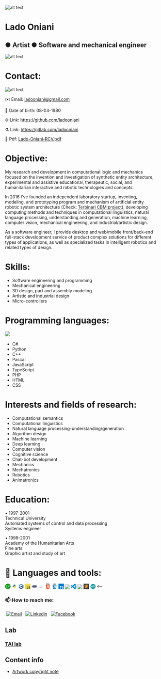 ![alt text](https://github.com/ladooniani/tailab/blob/master/assets/tai_lab_terbinari_cbm_project_logo.png) 

# Lado Oniani

## ● Artist ● Software and mechanical engineer

![alt text](https://github.com/ladooniani/resume-cv/blob/main/img/img1.jpg) 

# Contact:

![alt text](https://github.com/ladooniani/resume-cv/blob/main/img/lado-oniani.jpg)

✉️ Email: ladooniani@gmail.com

🐣 Date of birth: 08-04-1980 

🌐 Link: https://github.com/ladooniani

⚗ Link: https://gitlab.com/ladooniani

📃 Pdf: [Lado-Oniani-RCV.pdf](https://github.com/ladooniani/resume-cv/blob/main/img/Lado-Oniani-RCV.pdf)

# Objective:

My research and development in computational logic and mechanics focused on the invention and investigation of synthetic entity architecture, experimental and assistive educational, therapeutic, social, and humanitarian interactive and robotic technologies and concepts.

In 2016 I've founded an independent laboratory startup, inventing, modeling, and prototyping program and mechanism of artificial entity robotic system architecture (Check: [Terbinari CBM project](https://github.com/ladooniani/terbinari)), developing computing methods and techniques in computational linguistics, natural language processing, understanding and generation, machine learning, computer vision, mechanical engineering, and industrial/artistic design.

As a software engineer, I provide desktop and web/mobile front/back-end full-stack development service of product complex solutions for different types of applications, as well as specialized tasks in intelligent robotics and related types of design.

# Skills:

- Software engineering and programming 
- Mechanical engineering 
- 3D design, part and assembly modeling
- Artistic and industrial design
- Micro-controllers 

# Programming languages:

<img src="https://github.com/ladooniani/resume-cv/blob/main/img/rubber-duck-on-the-chess-place-radio-fisheye.png" width="46"> 
 
- C# 
- Python 
- C++ 
- Pascal
- JavaScript 
- TypeScript
- PHP 
- HTML 
- CSS 

# Interests and fields of research:

- Computational semantics 
- Computational linguistics 
- Natural language processing-understanding/generation 
- Algorithm design 
- Machine learning 
- Deep learning 
- Computer vision 
- Cognitive science 
- Chat-bot development 
- Mechanics
- Mechatronics 
- Robotics 
- Animatronics 

# Education:

• 1997-2001\
Technical University\
Automated systems of control and data processing\
Systems engineer

• 1998-2001\
Academy of the Humanitarian Arts\
Fine arts\
Graphic artist and study of art 
 
# 🧰 Languages and tools:

<code><img height="18" src="https://raw.githubusercontent.com/github/explore/80688e429a7d4ef2fca1e82350fe8e3517d3494d/topics/csharp/csharp.png"></code>
<code><img height="18" src="https://raw.githubusercontent.com/github/explore/80688e429a7d4ef2fca1e82350fe8e3517d3494d/topics/python/python.png"></code>
<code><img height="18" src="https://raw.githubusercontent.com/github/explore/80688e429a7d4ef2fca1e82350fe8e3517d3494d/topics/cpp/cpp.png"></code>
<code><img height="18" src="https://raw.githubusercontent.com/github/explore/80688e429a7d4ef2fca1e82350fe8e3517d3494d/topics/javascript/javascript.png"></code>
<code><img height="18" src="https://raw.githubusercontent.com/github/explore/80688e429a7d4ef2fca1e82350fe8e3517d3494d/topics/php/php.png"></code>
<code><img height="18" src="https://raw.githubusercontent.com/github/explore/80688e429a7d4ef2fca1e82350fe8e3517d3494d/topics/mysql/mysql.png"></code>
<code><img height="18" src="https://raw.githubusercontent.com/github/explore/80688e429a7d4ef2fca1e82350fe8e3517d3494d/topics/html/html.png"></code>
<code><img height="18" src="https://raw.githubusercontent.com/github/explore/80688e429a7d4ef2fca1e82350fe8e3517d3494d/topics/css/css.png"></code>
<code><img height="18" src="https://raw.githubusercontent.com/github/explore/80688e429a7d4ef2fca1e82350fe8e3517d3494d/topics/typescript/typescript.png"></code>
<code><img height="18" src="https://upload.wikimedia.org/wikipedia/commons/c/cd/Visual_Studio_2017_Logo.svg"></code> 
<code><img height="18" src="https://raw.githubusercontent.com/github/explore/80688e429a7d4ef2fca1e82350fe8e3517d3494d/topics/visual-studio-code/visual-studio-code.png"></code>
<code><img height="18" src="https://upload.wikimedia.org/wikipedia/commons/1/1d/PyCharm_Icon.svg"></code>
<code><img height="18" src="https://raw.githubusercontent.com/github/explore/80688e429a7d4ef2fca1e82350fe8e3517d3494d/topics/sublime-text/sublime-text.png"></code>
<code><img height="18" src="https://raw.githubusercontent.com/github/explore/80688e429a7d4ef2fca1e82350fe8e3517d3494d/topics/arduino/arduino.png"></code>
<code><img height="18" src="https://raw.githubusercontent.com/github/explore/80688e429a7d4ef2fca1e82350fe8e3517d3494d/topics/unity/unity.png"></code>

<!--
<code><img height="18" src="https://www.imagine-dsuk.com/wp-content/uploads/2017/05/Autodesk-Inventor-Logo.jpg"></code>
<code><img height="18" src="https://upload.wikimedia.org/wikipedia/en/d/d5/Logo_for_3ds_Max.png"></code>
<code><img height="18" src="https://upload.wikimedia.org/wikipedia/commons/3/3c/Logo_Blender.svg"></code> -->

### 📫 How to reach me: 

 <a href="mailto:ladooniani@gmail.com"> <img src="https://cdn.jsdelivr.net/npm/simple-icons@v3/icons/gmail.svg" alt="Email" height="40" style="vertical-align:top; margin:4px"></a>
   <a href="https://www.linkedin.com/in/lado-oniani/" target="_blank" rel="noopener noreferrer"> <img src="https://cdn.jsdelivr.net/npm/simple-icons@v3/icons/linkedin.svg" alt="Linkedin" height="40" style="vertical-align:top; margin:4px"></a> 
  <a href="https://www.facebook.com/socprofile/" target="_blank" rel="noopener noreferrer"> <img src="https://cdn.jsdelivr.net/npm/simple-icons@v3/icons/facebook.svg" alt="Facebook" height="40" style="vertical-align:top; margin:4px"></a>

## Lab

### [TAI lab](https://github.com/ladooniani/terbinari) 

## Content info

- [Artwork copyright note]( https://github.com/ladooniani/resume-cv/blob/main/img/artwork.txt)
